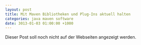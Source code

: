 ```yaml
---
layout: post
title: Mit Maven Bibliotheken und Plug-Ins aktuell halten
categories: java maven software
date: 3013-01-03 01:00:00 +1000
---
```


Dieser Post soll noch nicht auf der Webseiten angezeigt werden.
